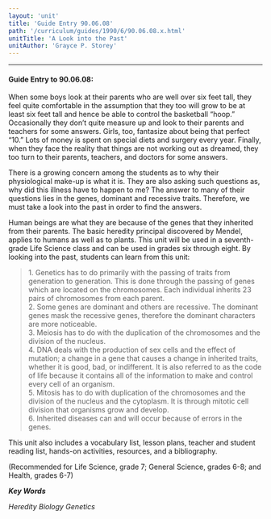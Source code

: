 ```yaml
---
layout: 'unit'
title: 'Guide Entry 90.06.08'
path: '/curriculum/guides/1990/6/90.06.08.x.html'
unitTitle: 'A Look into the Past'
unitAuthor: 'Grayce P. Storey'
---
```


<body>
<hr/>
 <h4>
  Guide Entry to 90.06.08:
 </h4>
 When some boys look at their parents who are well over six feet tall, they feel quite comfortable in the assumption that they too will grow to be at least six feet tall and hence be able to control the basketball “hoop.” Occasionally they don’t quite measure up and look to their parents and teachers for some answers. Girls, too, fantasize about being that perfect “10.” Lots of money is spent on special diets and surgery every year. Finally, when they face the reality that things are not working out as dreamed, they too turn to their parents, teachers, and doctors for some answers.
 <p>
  There is a growing concern among the students as to why their physiological make-up is what it is. They are also asking such questions as, why did this illness have to happen to me? The answer to many of their questions lies in the genes, dominant and recessive traits. Therefore, we must take a look into the past in order to find the answers.
 </p>
 <p>
  Human beings are what they are because of the genes that they inherited from their parents. The basic heredity principal discovered by Mendel, applies to humans as well as to plants. This unit will be used in a seventh-grade Life Science class and can be used in grades six through eight. By looking into the past, students can learn from this unit:
 </p>
<blockquote>
  <dl>
   <dt>
    1. Genetics has to do primarily with the passing of traits from generation to generation. This is done through the passing of genes which are located on the chromosomes. Each individual inherits 23 pairs of chromosomes from each parent.
    <dt>
     2. Some genes are dominant and others are recessive. The dominant genes mask the recessive genes, therefore the dominant characters are more noticeable.
     <dt>
      3. Meiosis has to do with the duplication of the chromosomes and the division of the nucleus.
      <dt>
       4. DNA deals with the production of sex cells and the effect of mutation; a change in a gene that causes a change in inherited traits, whether it is good, bad, or indifferent. It is also referred to as the code of life because it contains all of the information to make and control every cell of an organism.
       <dt>
        5. Mitosis has to do with duplication of the chromosomes and the division of the nucleus and the cytoplasm. It is through mitotic cell division that organisms grow and develop.
        <dt>
         6. Inherited diseases can and will occur because of errors in the genes.
        </dt>
       </dt>
      </dt>
     </dt>
    </dt>
   </dt>
  </dl>
 </blockquote>
 This unit also includes a vocabulary list, lesson plans, teacher and student reading list, hands-on activities, resources, and a bibliography.
 <p>
  (Recommended for Life Science, grade 7; General Science, grades 6-8; and Health, grades 6-7)
 </p>
<p>
  <b>
   <i>
    Key Words
   </i>
  </b>
  <br/>
 </p>
 <p>
  <i>
   Heredity Biology Genetics
  </i>
 </p>

</body>
